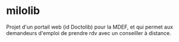 # milolib
Projet d'un portail web (id Doctolib) pour la MDEF, et qui permet aux demandeurs d'emploi de prendre rdv avec un conseiller à distance.
